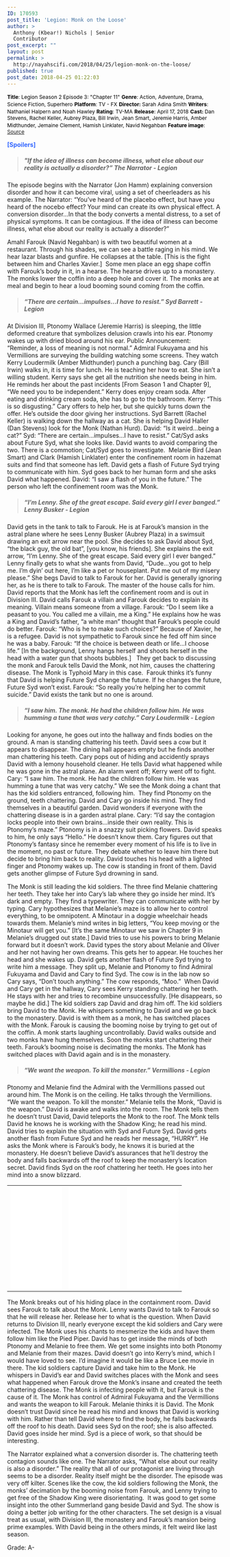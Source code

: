 ```yaml
---
ID: 170593
post_title: 'Legion: Monk on the Loose'
author: >
  Anthony (Kbear!) Nichols | Senior
  Contributor
post_excerpt: ""
layout: post
permalink: >
  http://nayahscifi.com/2018/04/25/legion-monk-on-the-loose/
published: true
post_date: 2018-04-25 01:22:03
---
```

<span style="font-size: 12px; color: #000000;"><strong>Title</strong>: Legion Season 2 Episode 3: "Chapter 11"</span>
<span style="font-size: 12px; color: #000000;"> <strong>Genre</strong>: Action, Adventure, Drama, Science Fiction, Superhero</span>
<span style="font-size: 12px; color: #000000;"> <strong>Platform</strong>: TV - FX</span>
<span style="font-size: 12px; color: #000000;"> <strong>Director: </strong>Sarah Adina Smith</span>
<span style="font-size: 12px; color: #000000;"> <strong>Writers</strong>: Nathaniel Halpern and Noah Hawley</span>
<span style="font-size: 12px; color: #000000;"> <strong>Rating</strong>: TV-MA</span>
<span style="font-size: 12px; color: #000000;"> <strong>Release</strong>: April 17, 2018</span>
<span style="font-size: 12px; color: #000000;"> <strong>Cast: </strong>Dan Stevens, Rachel Keller, Aubrey Plaza, Bill Irwin, Jean Smart, Jeremie Harris, Amber Midthunder, Jemaine Clement, Hamish Linklater, Navid Negahban</span>
<span style="font-size: 12px; color: #000000;"> <strong>Feature image</strong>:<a href="https://static1.cbrimages.com/wp-content/uploads/2018/04/farouk2.jpg?q=35&amp;w=984&amp;h=518&amp;fit=crop"> Source</a></span>

<span style="color: #3366ff;"><strong>[Spoilers]</strong></span>
<blockquote>
<h5><strong>"If the idea of illness can become illness, what else about our reality is actually a disorder?” The Narrator - Legion</strong></h5>
</blockquote>
The episode begins with the Narrator (Jon Hamm) explaining conversion disorder and how it can become viral, using a set of cheerleaders as his example. The Narrator: “You’ve heard of the placebo effect, but have you heard of the nocebo effect? Your mind can create its own physical effect. A conversion disorder…In that the body converts a mental distress, to a set of physical symptoms. It can be contagious. If the idea of illness can become illness, what else about our reality is actually a disorder?”

Amahl Farouk (Navid Negahban) is with two beautiful women at a restaurant. Through his shades, we can see a battle raging in his mind. We hear lazar blasts and gunfire. He collapses at the table. [This is the fight between him and Charles Xavier.]  Some men place an egg shape coffin with Farouk’s body in it, in a hearse. The hearse drives up to a monastery. The monks lower the coffin into a deep hole and cover it. The monks are at meal and begin to hear a loud booming sound coming from the coffin.
<blockquote>
<h5><strong> “There are certain…impulses…I have to resist.” Syd Barrett - Legion</strong></h5>
</blockquote>
At Division III, Ptonomy Wallace (Jeremie Harris) is sleeping, the little deformed creature that symbolizes delusion crawls into his ear. Ptonomy wakes up with dried blood around his ear. Public Announcement: “Reminder, a loss of meaning is not normal.” Admiral Fukuyama and his Vermillions are surveying the building watching some screens. They watch Kerry Loudermilk (Amber Midthunder) punch a punching bag. Cary (Bill Irwin) walks in, it is time for lunch. He is teaching her how to eat. She isn’t a willing student. Kerry says she get all the nutrition she needs being in him. He reminds her about the past incidents [From Season 1 and Chapter 9], “We need you to be independent.” Kerry does enjoy cream soda. After eating and drinking cream soda, she has to go to the bathroom. Kerry: “This is so disgusting.” Cary offers to help her, but she quickly turns down the offer. He’s outside the door giving her instructions. Syd Barrett (Rachel Keller) is walking down the hallway as a cat. She is helping David Haller (Dan Stevens) look for the Monk (Nathan Hurd). David: “Is it weird…being a cat?” Syd: “There are certain…impulses…I have to resist.” Cat/Syd asks about Future Syd, what she looks like. David wants to avoid comparing the two. There is a commotion; Cat/Syd goes to investigate.  Melanie Bird (Jean Smart) and Clark (Hamish Linklater) enter the confinement room in hazemat suits and find that someone has left. David gets a flash of Future Syd trying to communicate with him. Syd goes back to her human form and she asks David what happened. David: “I saw a flash of you in the future.” The person who left the confinement room was the Monk.
<blockquote>
<h5><strong>“I’m Lenny. She of the great escape. Said every girl I ever banged.” Lenny Busker - Legion</strong></h5>
</blockquote>
David gets in the tank to talk to Farouk. He is at Farouk’s mansion in the astral plane where he sees Lenny Busker (Aubrey Plaza) in a swimsuit drawing an exit arrow near the pool. She decides to ask David about Syd, “the black guy, the old bat”, [you know, his friends]. She explains the exit arrow, “I’m Lenny. She of the great escape. Said every girl I ever banged.” Lenny finally gets to what she wants from David, “Dude…you got to help me. I’m dyin’ out here, I’m like a pet or houseplant. Put me out of my misery please.” She begs David to talk to Farouk for her. David is generally ignoring her, as he is there to talk to Farouk. The master of the house calls for him. David reports that the Monk has left the confinement room and is out in Division III. David calls Farouk a villain and Farouk decides to explain its meaning. Villain means someone from a village. Farouk: “Do I seem like a peasant to you. You called me a villain, me a King.” He explains how he was a King and David’s father, “a white man” thought that Farouk’s people could do better. Farouk: “Who is he to make such choices?” Because of Xavier, he is a refugee. David is not sympathetic to Farouk since he fed off him since he was a baby. Farouk: “If the choice is between death or life…I choose life.” [In the background, Lenny hangs herself and shoots herself in the head with a water gun that shoots bubbles.]   They get back to discussing the monk and Farouk tells David the Monk, not him, causes the chattering disease. The Monk is Typhoid Mary in this case.  Farouk thinks it’s funny that David is helping Future Syd change the future. If he changes the future, Future Syd won’t exist. Farouk: “So really you’re helping her to commit suicide.” David exists the tank but no one is around.
<blockquote>
<h5><strong> “I saw him. The monk. He had the children follow him. He was humming a tune that was very catchy.” Cary Loudermilk - Legion</strong></h5>
</blockquote>
Looking for anyone, he goes out into the hallway and finds bodies on the ground. A man is standing chattering his teeth. David sees a cow but it appears to disappear. The dining hall appears empty but he finds another man chattering his teeth. Cary pops out of hiding and accidently sprays David with a lemony household cleaner. He tells David what happened while he was gone in the astral plane. An alarm went off; Kerry went off to fight. Cary: “I saw him. The monk. He had the children follow him. He was humming a tune that was very catchy.” We see the Monk doing a chant that has the kid soldiers entranced, following him.  They find Ptonomy on the ground, teeth chattering. David and Cary go inside his mind. They find themselves in a beautiful garden. David wonders if everyone with the chattering disease is in a garden astral plane. Cary: “I’d say the contagion locks people into their own brains…inside their own reality. This is Ptonomy’s maze.” Ptonomy is in a snazzy suit picking flowers. David speaks to him, he only says “Hello.” He doesn’t know them. Cary figures out that Ptonomy’s fantasy since he remember every moment of his life is to live in the moment, no past or future. They debate whether to leave him there but decide to bring him back to reality. David touches his head with a lighted finger and Ptonomy wakes up. The cow is standing in front of them. David gets another glimpse of Future Syd drowning in sand.

The Monk is still leading the kid soldiers. The three find Melanie chattering her teeth. They take her into Cary’s lab where they go inside her mind. It’s dark and empty. They find a typewriter. They can communicate with her by typing. Cary hypothesizes that Melanie’s maze is to allow her to control everything, to be omnipotent. A Minotaur in a doggie wheelchair heads towards them. Melanie’s mind writes in big letters, “You keep moving or the Minotaur will get you.” [It’s the same Minotaur we saw in Chapter 9 in Melanie’s drugged out state.] David tries to use his powers to bring Melanie forward but it doesn’t work. David types the story about Melanie and Oliver and her not having her own dreams. This gets her to appear. He touches her head and she wakes up. David gets another flash of Future Syd trying to write him a message. They split up, Melanie and Ptonomy to find Admiral Fukuyama and David and Cary to find Syd. The cow is in the lab now so Cary says, “Don’t touch anything.” The cow responds, “Moo.”  When David and Cary get in the hallway, Cary sees Kerry standing chattering her teeth. He stays with her and tries to recombine unsuccessfully. [He disappears, so maybe he did.] The kid soldiers zap David and drag him off. The kid soldiers bring David to the Monk. He whispers something to David and we go back to the monastery. David is with them as a monk, he has switched places with the Monk. Farouk is causing the booming noise by trying to get out of the coffin. A monk starts laughing uncontrollably. David walks outside and two monks have hung themselves. Soon the monks start chattering their teeth. Farouk’s booming noise is decimating the monks. The Monk has switched places with David again and is in the monastery.
<blockquote>
<h5><strong>“We want the weapon. To kill the monster.” Vermillions - Legion</strong></h5>
</blockquote>
Ptonomy and Melanie find the Admiral with the Vermillions passed out around him. The Monk is on the ceiling. He talks through the Vermillions. “We want the weapon. To kill the monster.” Melanie tells the Monk, “David is the weapon.” David is awake and walks into the room. The Monk tells them he doesn’t trust David, David teleports the Monk to the roof. The Monk tells David he knows he is working with the Shadow King; he read his mind. David tries to explain the situation with Syd and Future Syd. David gets another flash from Future Syd and he reads her message, “HURRY”. He asks the Monk where is Farouk’s body, he knows it is buried at the monastery. He doesn’t believe David’s assurances that he’ll destroy the body and falls backwards off the roof to keep the monastery’s location secret. David finds Syd on the roof chattering her teeth. He goes into her mind into a snow blizzard.
<table>
<tbody>
<tr>
<td><iframe style="width: 120px; height: 240px;" src="//ws-na.amazon-adsystem.com/widgets/q?ServiceVersion=20070822&amp;OneJS=1&amp;Operation=GetAdHtml&amp;MarketPlace=US&amp;source=ss&amp;ref=as_ss_li_til&amp;ad_type=product_link&amp;tracking_id=nayah099-20&amp;marketplace=amazon&amp;region=US&amp;placement=B01LTIABIC&amp;asins=B01LTIABIC&amp;linkId=dfb1956f4389f8bdaab04d88f7e896c2&amp;show_border=true&amp;link_opens_in_new_window=true" width="300" height="150" frameborder="0" marginwidth="0" marginheight="0" scrolling="no"></iframe></td>
<td><iframe style="width: 120px; height: 240px;" src="//ws-na.amazon-adsystem.com/widgets/q?ServiceVersion=20070822&amp;OneJS=1&amp;Operation=GetAdHtml&amp;MarketPlace=US&amp;source=ss&amp;ref=as_ss_li_til&amp;ad_type=product_link&amp;tracking_id=nayah099-20&amp;marketplace=amazon&amp;region=US&amp;placement=1302910590&amp;asins=1302910590&amp;linkId=c4ab38fbd5ec0b7ebeb0c0e7c7377f57&amp;show_border=true&amp;link_opens_in_new_window=true" width="300" height="150" frameborder="0" marginwidth="0" marginheight="0" scrolling="no"></iframe></td>
<td><iframe style="width: 120px; height: 240px;" src="//ws-na.amazon-adsystem.com/widgets/q?ServiceVersion=20070822&amp;OneJS=1&amp;Operation=GetAdHtml&amp;MarketPlace=US&amp;source=ss&amp;ref=as_ss_li_til&amp;ad_type=product_link&amp;tracking_id=nayah099-20&amp;marketplace=amazon&amp;region=US&amp;placement=B077ZG3DHQ&amp;asins=B077ZG3DHQ&amp;linkId=37a077f0285afa8e9961c7577e0bda05&amp;show_border=true&amp;link_opens_in_new_window=true" width="300" height="150" frameborder="0" marginwidth="0" marginheight="0" scrolling="no"></iframe></td>
</tr>
</tbody>
</table>
The Monk breaks out of his hiding place in the containment room. David sees Farouk to talk about the Monk. Lenny wants David to talk to Farouk so that he will release her. Release her to what is the question. When David returns to Division III, nearly everyone except the kid soldiers and Cary were infected. The Monk uses his chants to mesmerize the kids and have them follow him like the Pied Piper. David has to get inside the minds of both Ptonomy and Melanie to free them. We get some insights into both Ptonomy and Melanie from their mazes. David doesn’t go into Kerry’s mind, which I would have loved to see. I’d imagine it would be like a Bruce Lee movie in there. The kid soldiers capture David and take him to the Monk. He whispers in David’s ear and David switches places with the Monk and sees what happened when Farouk drove the Monk’s insane and created the teeth chattering disease. The Monk is infecting people with it, but Farouk is the cause of it. The Monk has control of Admiral Fukuyama and the Vermillions and wants the weapon to kill Farouk. Melanie thinks it is David. The Monk doesn’t trust David since he read his mind and knows that David is working with him. Rather than tell David where to find the body, he falls backwards off the roof to his death. David sees Syd on the roof; she is also affected. David goes inside her mind. Syd is a piece of work, so that should be interesting.

The Narrator explained what a conversion disorder is. The chattering teeth contagion sounds like one. The Narrator asks, “What else about our reality is also a disorder.” The reality that all of our protagonist are living through seems to be a disorder. Reality itself might be the disorder. The episode was very off kilter. Scenes like the cow, the kid soldiers following the Monk, the monks’ decimation by the booming noise from Farouk, and Lenny trying to get free of the Shadow King were disorientating.  It was good to get some insight into the other Summerland gang beside David and Syd. The show is doing a better job writing for the other characters. The set design is a visual treat as usual, with Division III, the monastery and Farouk’s mansion being prime examples. With David being in the others minds, it felt weird like last season.

Grade: A-